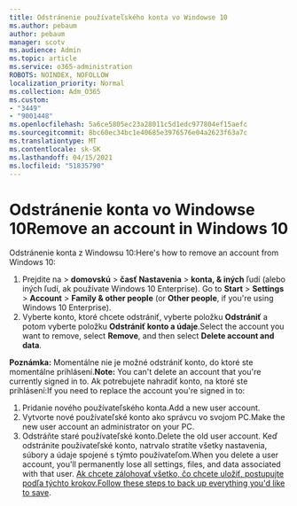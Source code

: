 ```yaml
---
title: Odstránenie používateľského konta vo Windowse 10
ms.author: pebaum
author: pebaum
manager: scotv
ms.audience: Admin
ms.topic: article
ms.service: o365-administration
ROBOTS: NOINDEX, NOFOLLOW
localization_priority: Normal
ms.collection: Adm_O365
ms.custom:
- "3449"
- "9001448"
ms.openlocfilehash: 5a6ce5805ec23a28011c5d1edc977804ef15aefc
ms.sourcegitcommit: 8bc60ec34bc1e40685e3976576e04a2623f63a7c
ms.translationtype: MT
ms.contentlocale: sk-SK
ms.lasthandoff: 04/15/2021
ms.locfileid: "51835790"
---
```

# <a name="remove-an-account-in-windows-10"></a><span data-ttu-id="1cd69-102">Odstránenie konta vo Windowse 10</span><span class="sxs-lookup"><span data-stu-id="1cd69-102">Remove an account in Windows 10</span></span>

<span data-ttu-id="1cd69-103">Odstránenie konta z Windowsu 10:</span><span class="sxs-lookup"><span data-stu-id="1cd69-103">Here's how to remove an account from Windows 10:</span></span>

1. <span data-ttu-id="1cd69-104">Prejdite na  >  **domovskú**  >  **časť Nastavenia**  >  **konta, & iných** ľudí (alebo iných ľudí, ak používate Windows 10 Enterprise). </span><span class="sxs-lookup"><span data-stu-id="1cd69-104">Go to **Start** > **Settings** > **Account** > **Family & other people** (or **Other people**, if you're using Windows 10 Enterprise).</span></span>
2. <span data-ttu-id="1cd69-105">Vyberte konto, ktoré chcete odstrániť, vyberte položku **Odstrániť** a potom vyberte položku **Odstrániť konto a údaje**.</span><span class="sxs-lookup"><span data-stu-id="1cd69-105">Select the account you want to remove, select **Remove**, and then select **Delete account and data**.</span></span>
 
<span data-ttu-id="1cd69-106">**Poznámka:** Momentálne nie je možné odstrániť konto, do ktoré ste momentálne prihlásení.</span><span class="sxs-lookup"><span data-stu-id="1cd69-106">**Note:** You can't delete an account that you're currently signed in to.</span></span>  <span data-ttu-id="1cd69-107">Ak potrebujete nahradiť konto, na ktoré ste prihlásení:</span><span class="sxs-lookup"><span data-stu-id="1cd69-107">If you need to replace the account you're signed in to:</span></span>

1. <span data-ttu-id="1cd69-108">Pridanie nového používateľského konta.</span><span class="sxs-lookup"><span data-stu-id="1cd69-108">Add a new user account.</span></span>
2. <span data-ttu-id="1cd69-109">Vytvorte nové používateľské konto ako správcu vo svojom PC.</span><span class="sxs-lookup"><span data-stu-id="1cd69-109">Make the new user account an administrator on your PC.</span></span>
3. <span data-ttu-id="1cd69-110">Odstráňte staré používateľské konto.</span><span class="sxs-lookup"><span data-stu-id="1cd69-110">Delete the old user account.</span></span> <span data-ttu-id="1cd69-111">Keď odstránite používateľské konto, natrvalo stratíte všetky nastavenia, súbory a údaje spojené s týmto používateľom.</span><span class="sxs-lookup"><span data-stu-id="1cd69-111">When you delete a user account, you'll permanently lose all settings, files, and data associated with that user.</span></span> <span data-ttu-id="1cd69-112">[Ak chcete zálohovať všetko, čo chcete uložiť, postupujte podľa týchto krokov.](https://support.microsoft.com/help/4027408/windows-10-backup-and-restore)</span><span class="sxs-lookup"><span data-stu-id="1cd69-112">[Follow these steps to back up everything you'd like to save](https://support.microsoft.com/help/4027408/windows-10-backup-and-restore).</span></span>
